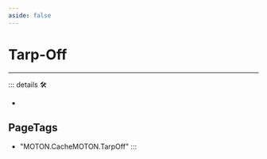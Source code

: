 ```yaml
---
aside: false
---
```

# Tarp-Off

---

<!-- =================================================== -->
<!-- =================================================== -->
<!-- =================================================== -->
<!-- =================================================== -->
<!-- =================================================== -->
::: details 🛠

-

<h2>PageTags</h2>

- "MOTON.CacheMOTON.TarpOff"
:::

